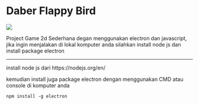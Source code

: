 
<html lang="en">
  <head>
  </head>
  <body>
    <h1>Daber Flappy Bird</h1>
    <img src=" https://drive.google.com/uc?export=view&id=176OeFADrELx3d0LkbQDohXytoBrzORsi"/>
<p>Project Game 2d Sederhana degan menggunakan electron dan javascript, jika ingin menjalakan di lokal komputer anda
silahkan install node js dan install package electron
</p>
    <hr>
    <p>install node js dari https://nodejs.org/en/ </p>
    <p>kemudian install juga package electron dengan menggunakan CMD atau console di komputer anda</p>
    
    npm install -g electron
  </body>
</html>
